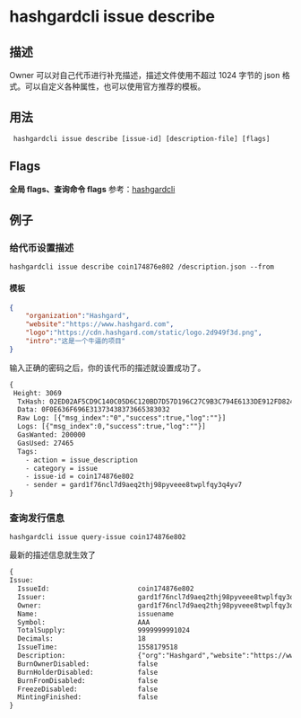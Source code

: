 # hashgardcli issue describe

## 描述
Owner 可以对自己代币进行补充描述，描述文件使用不超过 1024 字节的 json 格式。可以自定义各种属性，也可以使用官方推荐的模板。
## 用法
```shell
 hashgardcli issue describe [issue-id] [description-file] [flags]
```
## Flags

 **全局 flags、查询命令 flags** 参考：[hashgardcli](../README.md)

## 例子
### 给代币设置描述
```shell
hashgardcli issue describe coin174876e802 /description.json --from
```
#### 模板
```json
{
    "organization":"Hashgard",
    "website":"https://www.hashgard.com",
    "logo":"https://cdn.hashgard.com/static/logo.2d949f3d.png",
    "intro":"这是一个牛逼的项目"
}
```
输入正确的密码之后，你的该代币的描述就设置成功了。
```txt
{
 Height: 3069
  TxHash: 02ED02AF5CD9C140C05D6C120BD7D57D196C27C9B3C794E6133DE912FD8243C1
  Data: 0F0E636F696E31373438373665383032
  Raw Log: [{"msg_index":"0","success":true,"log":""}]
  Logs: [{"msg_index":0,"success":true,"log":""}]
  GasWanted: 200000
  GasUsed: 27465
  Tags:
    - action = issue_description
    - category = issue
    - issue-id = coin174876e802
    - sender = gard1f76ncl7d9aeq2thj98pyveee8twplfqy3q4yv7
}
```
### 查询发行信息
```shell
hashgardcli issue query-issue coin174876e802
```
最新的描述信息就生效了
```txt
{
Issue:
  IssueId:          			coin174876e802
  Issuer:           			gard1f76ncl7d9aeq2thj98pyveee8twplfqy3q4yv7
  Owner:           				gard1f76ncl7d9aeq2thj98pyveee8twplfqy3q4yv7
  Name:             			issuename
  Symbol:    	    			AAA
  TotalSupply:      			9999999991024
  Decimals:         			18
  IssueTime:					1558179518
  Description:	    			{"org":"Hashgard","website":"https://www.hashgard.com","logo":"https://cdn.hashgard.com/static/logo.2d949f3d.png","intro":"新一代金融公有链"}
  BurnOwnerDisabled:  			false
  BurnHolderDisabled:  			false
  BurnFromDisabled:  			false
  FreezeDisabled:  				false
  MintingFinished:  			false
}
```
